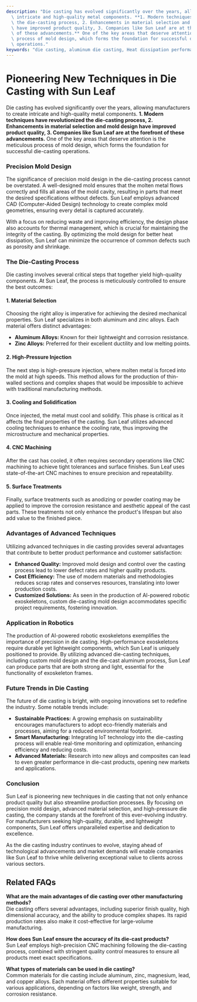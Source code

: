 ```yaml
---
description: "Die casting has evolved significantly over the years, allowing manufacturers to create\
  \ intricate and high-quality metal components. **1. Modern techniques have revolutionized\
  \ the die-casting process, 2. Enhancements in material selection and mold design\
  \ have improved product quality, 3. Companies like Sun Leaf are at the forefront\
  \ of these advancements.** One of the key areas that deserve attention is the meticulous\
  \ process of mold design, which forms the foundation for successful die-casting\
  \ operations."
keywords: "die casting, aluminum die casting, Heat dissipation performance, Heat sink"
---
```

# Pioneering New Techniques in Die Casting with Sun Leaf

Die casting has evolved significantly over the years, allowing manufacturers to create intricate and high-quality metal components. **1. Modern techniques have revolutionized the die-casting process, 2. Enhancements in material selection and mold design have improved product quality, 3. Companies like Sun Leaf are at the forefront of these advancements.** One of the key areas that deserve attention is the meticulous process of mold design, which forms the foundation for successful die-casting operations.

### Precision Mold Design

The significance of precision mold design in the die-casting process cannot be overstated. A well-designed mold ensures that the molten metal flows correctly and fills all areas of the mold cavity, resulting in parts that meet the desired specifications without defects. Sun Leaf employs advanced CAD (Computer-Aided Design) technology to create complex mold geometries, ensuring every detail is captured accurately. 

With a focus on reducing waste and improving efficiency, the design phase also accounts for thermal management, which is crucial for maintaining the integrity of the casting. By optimizing the mold design for better heat dissipation, Sun Leaf can minimize the occurrence of common defects such as porosity and shrinkage.

### The Die-Casting Process

Die casting involves several critical steps that together yield high-quality components. At Sun Leaf, the process is meticulously controlled to ensure the best outcomes:

#### 1. Material Selection
Choosing the right alloy is imperative for achieving the desired mechanical properties. Sun Leaf specializes in both aluminum and zinc alloys. Each material offers distinct advantages:
- **Aluminum Alloys:** Known for their lightweight and corrosion resistance.
- **Zinc Alloys:** Preferred for their excellent ductility and low melting points.

#### 2. High-Pressure Injection
The next step is high-pressure injection, where molten metal is forced into the mold at high speeds. This method allows for the production of thin-walled sections and complex shapes that would be impossible to achieve with traditional manufacturing methods. 

#### 3. Cooling and Solidification
Once injected, the metal must cool and solidify. This phase is critical as it affects the final properties of the casting. Sun Leaf utilizes advanced cooling techniques to enhance the cooling rate, thus improving the microstructure and mechanical properties.

#### 4. CNC Machining
After the cast has cooled, it often requires secondary operations like CNC machining to achieve tight tolerances and surface finishes. Sun Leaf uses state-of-the-art CNC machines to ensure precision and repeatability.

#### 5. Surface Treatments
Finally, surface treatments such as anodizing or powder coating may be applied to improve the corrosion resistance and aesthetic appeal of the cast parts. These treatments not only enhance the product's lifespan but also add value to the finished piece.

### Advantages of Advanced Techniques

Utilizing advanced techniques in die casting provides several advantages that contribute to better product performance and customer satisfaction:

- **Enhanced Quality:** Improved mold design and control over the casting process lead to lower defect rates and higher quality products.
- **Cost Efficiency:** The use of modern materials and methodologies reduces scrap rates and conserves resources, translating into lower production costs.
- **Customized Solutions:** As seen in the production of AI-powered robotic exoskeletons, custom die-casting mold design accommodates specific project requirements, fostering innovation.

### Application in Robotics

The production of AI-powered robotic exoskeletons exemplifies the importance of precision in die casting. High-performance exoskeletons require durable yet lightweight components, which Sun Leaf is uniquely positioned to provide. By utilizing advanced die-casting techniques, including custom mold design and the die-cast aluminum process, Sun Leaf can produce parts that are both strong and light, essential for the functionality of exoskeleton frames.

### Future Trends in Die Casting

The future of die casting is bright, with ongoing innovations set to redefine the industry. Some notable trends include:

- **Sustainable Practices:** A growing emphasis on sustainability encourages manufacturers to adopt eco-friendly materials and processes, aiming for a reduced environmental footprint.
- **Smart Manufacturing:** Integrating IoT technology into the die-casting process will enable real-time monitoring and optimization, enhancing efficiency and reducing costs.
- **Advanced Materials:** Research into new alloys and composites can lead to even greater performance in die-cast products, opening new markets and applications.

### Conclusion

Sun Leaf is pioneering new techniques in die casting that not only enhance product quality but also streamline production processes. By focusing on precision mold design, advanced material selection, and high-pressure die casting, the company stands at the forefront of this ever-evolving industry. For manufacturers seeking high-quality, durable, and lightweight components, Sun Leaf offers unparalleled expertise and dedication to excellence.

As the die casting industry continues to evolve, staying ahead of technological advancements and market demands will enable companies like Sun Leaf to thrive while delivering exceptional value to clients across various sectors.

## Related FAQs

**What are the main advantages of die casting over other manufacturing methods?**  
Die casting offers several advantages, including superior finish quality, high dimensional accuracy, and the ability to produce complex shapes. Its rapid production rates also make it cost-effective for large-volume manufacturing.

**How does Sun Leaf ensure the accuracy of its die-cast products?**  
Sun Leaf employs high-precision CNC machining following the die-casting process, combined with stringent quality control measures to ensure all products meet exact specifications.

**What types of materials can be used in die casting?**  
Common materials for die casting include aluminum, zinc, magnesium, lead, and copper alloys. Each material offers different properties suitable for various applications, depending on factors like weight, strength, and corrosion resistance.
